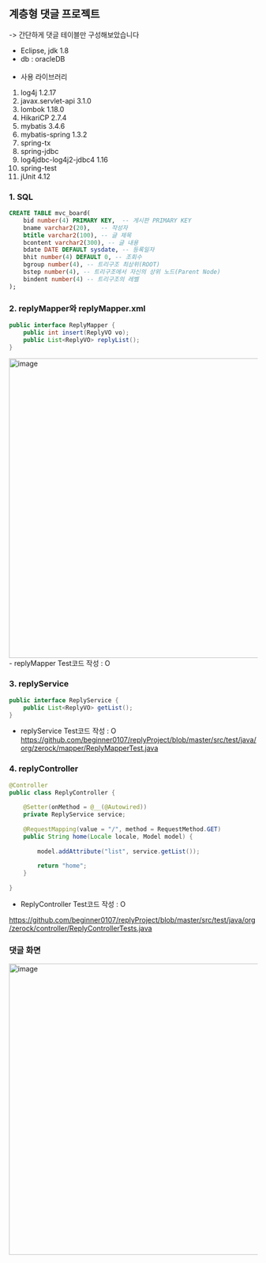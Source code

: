 <h2>계층형 댓글 프로젝트</h2>

-> 간단하게 댓글 테이블만 구성해보았습니다<br>
- Eclipse, jdk 1.8
- db : oracleDB<br><br>
- 사용 라이브러리
1. log4j 1.2.17
2. javax.servlet-api 3.1.0
3. lombok 1.18.0
4. HikariCP 2.7.4
5. mybatis 3.4.6
6. mybatis-spring 1.3.2
7. spring-tx 
8. spring-jdbc
9. log4jdbc-log4j2-jdbc4 1.16
10. spring-test
11. jUnit 4.12

<h3>1. SQL</h3>

```sql
CREATE TABLE mvc_board(
	bid number(4) PRIMARY KEY,  -- 게시판 PRIMARY KEY 
	bname varchar2(20),   -- 작성자
	btitle varchar2(100), -- 글 제목
	bcontent varchar2(300), -- 글 내용
	bdate DATE DEFAULT sysdate, -- 등록일자
	bhit number(4) DEFAULT 0, -- 조회수 
	bgroup number(4), -- 트리구조 최상위(ROOT)
	bstep number(4), -- 트리구조에서 자신의 상위 노드(Parent Node)
	bindent number(4) -- 트리구조의 레벨
);
```

<h3>2. replyMapper와 replyMapper.xml</h3>

```java
public interface ReplyMapper {
	public int insert(ReplyVO vo);
	public List<ReplyVO> replyList(); 
}
```
<img width="607" alt="image" src="https://user-images.githubusercontent.com/81161819/157589049-1e9294a2-0fc4-429f-bbb0-05981815177f.png">
- replyMapper Test코드 작성 : O

<h3>3. replyService </h3>

```java
public interface ReplyService {
	public List<ReplyVO> getList();
}
```
- replyService Test코드 작성 : O
https://github.com/beginner0107/replyProject/blob/master/src/test/java/org/zerock/mapper/ReplyMapperTest.java
<h3>4. replyController </h3>

```java
@Controller
public class ReplyController {
	
	@Setter(onMethod = @__(@Autowired))
	private ReplyService service;
	
	@RequestMapping(value = "/", method = RequestMethod.GET)
	public String home(Locale locale, Model model) {
		
		model.addAttribute("list", service.getList());
		
		return "home";
	}
	
}
```
- ReplyController Test코드 작성 : O<br>

https://github.com/beginner0107/replyProject/blob/master/src/test/java/org/zerock/controller/ReplyControllerTests.java
<h3>댓글 화면</h3>
<img width="590" alt="image" src="https://user-images.githubusercontent.com/81161819/157589597-9b5b47b1-9649-4de2-9f86-1c518622cbe3.png">

